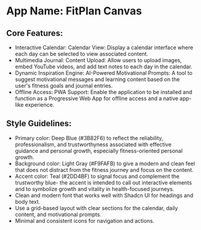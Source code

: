 # **App Name**: FitPlan Canvas

## Core Features:

- Interactive Calendar: Calendar View: Display a calendar interface where each day can be selected to view associated content.
- Multimedia Journal: Content Upload: Allow users to upload images, embed YouTube videos, and add text notes to each day in the calendar.
- Dynamic Inspiration Engine: AI-Powered Motivational Prompts: A tool to suggest motivational messages and learning content based on the user's fitness goals and journal entries.
- Offline Access: PWA Support: Enable the application to be installed and function as a Progressive Web App for offline access and a native app-like experience.

## Style Guidelines:

- Primary color: Deep Blue (#3B82F6) to reflect the reliability, professionalism, and trustworthyness associated with effective guidance and personal growth, especially fitness-oriented personal growth.
- Background color: Light Gray (#F9FAFB) to give a modern and clean feel that does not distract from the fitness journey and focus on the content.
- Accent color: Teal (#2DD4BF) to signal focus and complement the trustworthy blue- the accent is intended to call out interactive elements and to symbolize growth and vitality in health-focused journeys.
- Clean and modern font that works well with Shadcn UI for headings and body text.
- Use a grid-based layout with clear sections for the calendar, daily content, and motivational prompts.
- Minimal and consistent icons for navigation and actions.